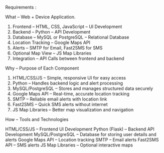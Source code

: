 Requirements :

What – Web + Device Application.

1. Frontend – HTML, CSS, JavaScript – UI Development
2. Backend – Python  – API Development
3. Database – MySQL or PostgreSQL – Relational Database
4. Location Tracking – Google Maps API
5. Alerts – SMTP for Email, Fast2SMS for SMS
6. Optional Map View – JS Map Libraries
7. Integration – API Calls between frontend and backend


Why – Purpose of Each Component

1. HTML/CSS/JS – Simple, responsive UI for easy access
2. Python – Handles backend logic and alert processing
3. MySQL/PostgreSQL – Stores and manages structured data securely
4. Google Maps API – Real-time, accurate location tracking
5. SMTP – Reliable email alerts with location link
6. Fast2SMS – Quick SMS alerts without internet
7. JS Map Libraries – Better map visualization and navigation


How – Tools and Technologies

HTML/CSS/JS – Frontend UI Development
Python (Flask) – Backend API Development
MySQL/PostgreSQL – Database for storing user details and alerts
Google Maps API – Location tracking
SMTP – Email alerts
Fast2SMS API – SMS alerts
JS Map Libraries – Optional interactive maps
